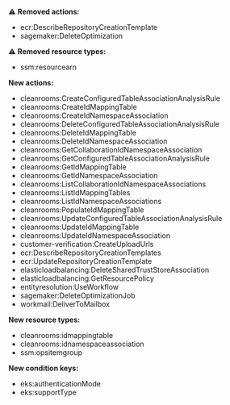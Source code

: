 :warning: **Removed actions:**

- ecr:DescribeRepositoryCreationTemplate
- sagemaker:DeleteOptimization

:warning: **Removed resource types:**

- ssm:resourcearn

**New actions:**

- cleanrooms:CreateConfiguredTableAssociationAnalysisRule
- cleanrooms:CreateIdMappingTable
- cleanrooms:CreateIdNamespaceAssociation
- cleanrooms:DeleteConfiguredTableAssociationAnalysisRule
- cleanrooms:DeleteIdMappingTable
- cleanrooms:DeleteIdNamespaceAssociation
- cleanrooms:GetCollaborationIdNamespaceAssociation
- cleanrooms:GetConfiguredTableAssociationAnalysisRule
- cleanrooms:GetIdMappingTable
- cleanrooms:GetIdNamespaceAssociation
- cleanrooms:ListCollaborationIdNamespaceAssociations
- cleanrooms:ListIdMappingTables
- cleanrooms:ListIdNamespaceAssociations
- cleanrooms:PopulateIdMappingTable
- cleanrooms:UpdateConfiguredTableAssociationAnalysisRule
- cleanrooms:UpdateIdMappingTable
- cleanrooms:UpdateIdNamespaceAssociation
- customer-verification:CreateUploadUrls
- ecr:DescribeRepositoryCreationTemplates
- ecr:UpdateRepositoryCreationTemplate
- elasticloadbalancing:DeleteSharedTrustStoreAssociation
- elasticloadbalancing:GetResourcePolicy
- entityresolution:UseWorkflow
- sagemaker:DeleteOptimizationJob
- workmail:DeliverToMailbox

**New resource types:**

- cleanrooms:idmappingtable
- cleanrooms:idnamespaceassociation
- ssm:opsitemgroup

**New condition keys:**

- eks:authenticationMode
- eks:supportType
